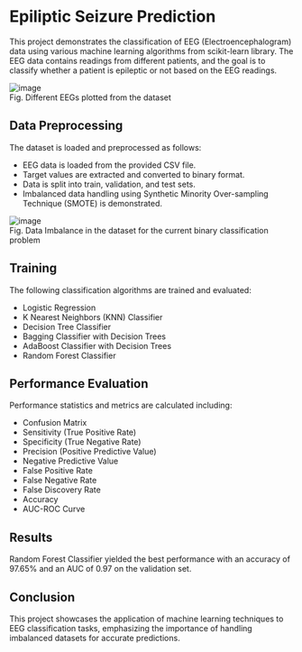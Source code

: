 # Epiliptic Seizure Prediction

This project demonstrates the classification of EEG (Electroencephalogram) data using various machine learning algorithms from scikit-learn library. The EEG data contains readings from different patients, and the goal is to classify whether a patient is epileptic or not based on the EEG readings.

![image](https://github.com/Prakarsha01/EpilipticSeizurePredeiction/assets/67196711/95e44a1a-0ae4-44e7-8671-fbf41197a9fe)  
Fig. Different EEGs plotted from the dataset

## Data Preprocessing

The dataset is loaded and preprocessed as follows:

- EEG data is loaded from the provided CSV file.
- Target values are extracted and converted to binary format.
- Data is split into train, validation, and test sets.
- Imbalanced data handling using Synthetic Minority Over-sampling Technique (SMOTE) is demonstrated.
  
![image](https://github.com/Prakarsha01/EpilipticSeizurePredeiction/assets/67196711/1590bf95-c3dc-4248-a28c-3704049a70f2)  
Fig. Data Imbalance in the dataset for the current binary classification problem

## Training

The following classification algorithms are trained and evaluated:

- Logistic Regression
- K Nearest Neighbors (KNN) Classifier
- Decision Tree Classifier
- Bagging Classifier with Decision Trees
- AdaBoost Classifier with Decision Trees
- Random Forest Classifier

## Performance Evaluation

Performance statistics and metrics are calculated including:

- Confusion Matrix
- Sensitivity (True Positive Rate)
- Specificity (True Negative Rate)
- Precision (Positive Predictive Value)
- Negative Predictive Value
- False Positive Rate
- False Negative Rate
- False Discovery Rate
- Accuracy
- AUC-ROC Curve

## Results

Random Forest Classifier yielded the best performance with an accuracy of 97.65% and an AUC of 0.97 on the validation set.

## Conclusion

This project showcases the application of machine learning techniques to EEG classification tasks, emphasizing the importance of handling imbalanced datasets for accurate predictions.
